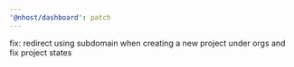 ```yaml
---
'@nhost/dashboard': patch
---
```


fix: redirect using subdomain when creating a new project under orgs and fix project states
